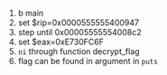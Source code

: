 1. b main
2. set $rip=0x0000555555400947
3. step until 0x00005555554008c2
4. set $eax=0xE730FC6F
5. `ni` through function decrypt_flag
6. flag can be found in argument in `puts` 
